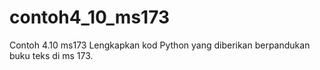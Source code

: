 # contoh4_10_ms173
Contoh 4.10 ms173
Lengkapkan kod Python yang diberikan berpandukan buku teks di ms 173.
